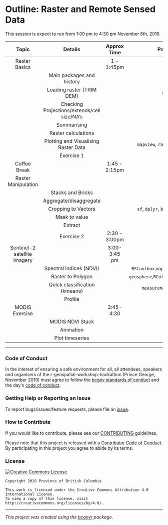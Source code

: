 

# Outline: Raster and Remote Sensed Data


This session is expect to run from 1:00 pm  to 4:30 pm November 6th, 2019.



| Topic         |  Details                   | Approx Time   |   Packages   |
|:---------------:|:----------------:|:---------------------------:|:-----:|
| Raster Basics |                |                 1 - 1:45pm    |        |
|                |  Main packages and history              |    |     |
|      | Loading raster (TRIM DEM)  |    |    `raster`   | 
| | Checking Projections/extends/cell size/NA’s | | 
|  | Summarising  | | 
|  | Raster calculations | 
|  | Plotting and Visualising Raster Data   |    |  `mapview`, `rasterVis`, `ggplot2` |
|    | Exercise 1   |    |
|    Coffee Break    |   |  1:45 - 2:15pm |
| Raster Manipulation   |   | 
| | Stacks and Bricks   |  | 
|   | Aggregate/disaggregate  |  | 
|  | Cropping to Vectors   |   |   `sf`, `dplyr`, `bcmaps`, `fasterize` | 
| | Mask to value    |   | 
|  | Extract   |  |
|   |  Exercise 2 | 2:30 - 3:00pm |
| Sentinel-2 satellite imagery   | |  3:00-3:45 pm |
|   | Spectral indices (NDVI)         |   | `RStoolbox`,`mapview`,`mapedit`,`purrr` |
|   | Raster to Polygon               |   | `geosphere`,`RColorBrewer`,`smoothr`,`sf` |
|   | Quick classification (kmeans)   |   | `measurements`,`ggspatial` |
|   | Profile         |   |
| MODIS Exercise      |   | 3:45-4:30 |
|  | MODIS NDVI Stack |   |           |
|  | Animation        |   | 
|  | Plot timeseries  |   |

---------

### Code of Conduct

In the interest of ensuring a safe environment for all,  all attendees, speakers and organisers of the r-geospatial-workshop-hackathon (Prince George, November 2019) must agree to follow the [bcgov standards of conduct](https://www2.gov.bc.ca/gov/content/careers-myhr/about-the-bc-public-service/ethics-standards-of-conduct/standards-of-conduct) and the day's [code of conduct](https://www.contributor-covenant.org/version/1/4/code-of-conduct).


### Getting Help or Reporting an Issue

To report bugs/issues/feature requests, please file an [issue](https://github.com/bcgov/ds-cop-intro-to-r/issues/).


### How to Contribute

If you would like to contribute, please see our [CONTRIBUTING](CONTRIBUTING.md) guidelines.

Please note that this project is released with a [Contributor Code of Conduct](CODE_OF_CONDUCT.md). By participating in this project you agree to abide by its terms.


### License

[![Creative Commons License](https://i.creativecommons.org/l/by/4.0/88x31.png)](http://creativecommons.org/licenses/by/4.0/)

```
Copyright 2019 Province of British Columbia

This work is licensed under the Creative Commons Attribution 4.0 International License.
To view a copy of this license, visit http://creativecommons.org/licenses/by/4.0/.
```
---
*This project was created using the [bcgovr](https://github.com/bcgov/bcgovr) package.* 
